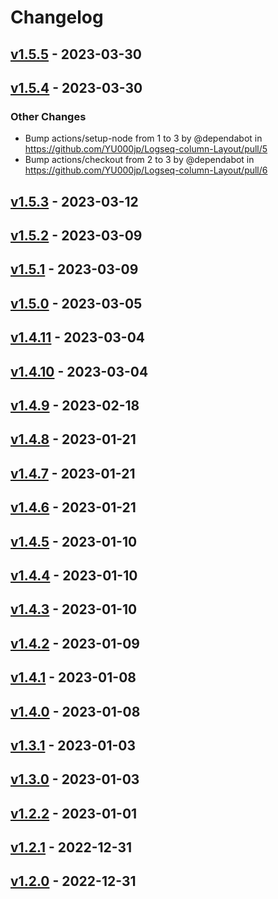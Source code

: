 # Changelog

## [v1.5.5](https://github.com/YU000jp/Logseq-column-Layout/compare/v1.5.4...v1.5.5) - 2023-03-30

## [v1.5.4](https://github.com/YU000jp/Logseq-column-Layout/compare/v1.5.3...v1.5.4) - 2023-03-30
### Other Changes
- Bump actions/setup-node from 1 to 3 by @dependabot in https://github.com/YU000jp/Logseq-column-Layout/pull/5
- Bump actions/checkout from 2 to 3 by @dependabot in https://github.com/YU000jp/Logseq-column-Layout/pull/6

## [v1.5.3](https://github.com/YU000jp/Logseq-column-Layout/compare/v1.5.2...v1.5.3) - 2023-03-12

## [v1.5.2](https://github.com/YU000jp/Logseq-column-Layout/compare/v1.5.1...v1.5.2) - 2023-03-09

## [v1.5.1](https://github.com/YU000jp/Logseq-column-Layout/compare/v1.5.0...v1.5.1) - 2023-03-09

## [v1.5.0](https://github.com/YU000jp/Logseq-column-Layout/compare/v1.4.11...v1.5.0) - 2023-03-05

## [v1.4.11](https://github.com/YU000jp/Logseq-column-Layout/compare/v1.4.10...v1.4.11) - 2023-03-04

## [v1.4.10](https://github.com/YU000jp/Logseq-column-Layout/compare/v1.4.9...v1.4.10) - 2023-03-04

## [v1.4.9](https://github.com/YU000jp/Logseq-column-Layout/compare/v1.4.8...v1.4.9) - 2023-02-18

## [v1.4.8](https://github.com/YU000jp/Logseq-column-Layout/compare/v1.4.7...v1.4.8) - 2023-01-21

## [v1.4.7](https://github.com/YU000jp/Logseq-column-Layout/compare/v1.4.6...v1.4.7) - 2023-01-21

## [v1.4.6](https://github.com/YU000jp/Logseq-column-Layout/compare/v1.4.5...v1.4.6) - 2023-01-21

## [v1.4.5](https://github.com/YU000jp/Logseq-column-Layout/compare/v1.4.4...v1.4.5) - 2023-01-10

## [v1.4.4](https://github.com/YU000jp/Logseq-column-Layout/compare/v1.4.3...v1.4.4) - 2023-01-10

## [v1.4.3](https://github.com/YU000jp/Logseq-column-Layout/compare/v1.4.2...v1.4.3) - 2023-01-10

## [v1.4.2](https://github.com/YU000jp/Logseq-column-Layout/compare/v1.4.1...v1.4.2) - 2023-01-09

## [v1.4.1](https://github.com/YU000jp/Logseq-column-Layout/compare/v1.4.0...v1.4.1) - 2023-01-08

## [v1.4.0](https://github.com/YU000jp/Logseq-column-Layout/compare/v1.3.1...v1.4.0) - 2023-01-08

## [v1.3.1](https://github.com/YU000jp/Logseq-column-Layout/compare/v1.3.0...v1.3.1) - 2023-01-03

## [v1.3.0](https://github.com/YU000jp/Logseq-column-Layout/compare/v1.2.2...v1.3.0) - 2023-01-03

## [v1.2.2](https://github.com/YU000jp/Logseq-column-Layout/compare/v1.2.1...v1.2.2) - 2023-01-01

## [v1.2.1](https://github.com/YU000jp/Logseq-column-Layout/compare/v1.2.0...v1.2.1) - 2022-12-31

## [v1.2.0](https://github.com/YU000jp/Logseq-column-Layout/compare/v1.1.0...v1.2.0) - 2022-12-31
